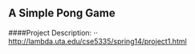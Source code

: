## A Simple Pong Game

####Project Description: ⋅⋅ http://lambda.uta.edu/cse5335/spring14/project1.html



